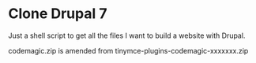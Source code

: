 Clone Drupal 7
==============

Just a shell script to get all the files I want to build a website with Drupal.

codemagic.zip is amended from tinymce-plugins-codemagic-xxxxxxx.zip
